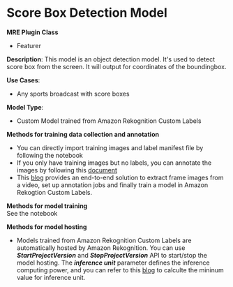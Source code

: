 # Score Box Detection Model #

**MRE Plugin Class**
- Featurer

**Description**:
This model is an object detection model. It's used to detect score box from the screen. It will output for coordinates of the boundingbox.


**Use Cases**:
- Any sports broadcast with score boxes

**Model Type**:
- Custom Model trained from Amazon Rekognition Custom Labels

**Methods for training data collection and annotation**
- You can directly import training images and label manifest file by following the notebook
- If you only have training images but no labels, you can annotate the images by following this [document](https://docs.aws.amazon.com/rekognition/latest/customlabels-dg/creating-datasets.html)
- This [blog](https://aws.amazon.com/blogs/machine-learning/part-1-end-to-end-solution-building-your-own-brand-detection-and-visibility-using-amazon-sagemaker-ground-truth-and-amazon-rekognition-custom-labels/) provides an end-to-end solution to extract frame images from a video, set up annotation jobs and finally train a model in Amazon Rekogtion Custom Labels.

**Methods for model training**  
See the notebook  

**Methods for model hosting**
- Models trained from Amazon Rekognition Custom Labels are automatically hosted by Amazon Rekognition. You can use ***StartProjectVersion*** and ***StopProjectVersion*** API to start/stop the model hosting. The ***inference unit*** parameter defines the inference computing power, and you can refer to this [blog](https://aws.amazon.com/blogs/machine-learning/calculate-inference-units-for-an-amazon-rekognition-custom-labels-model/) to calculte the mininum value for inference unit. 

